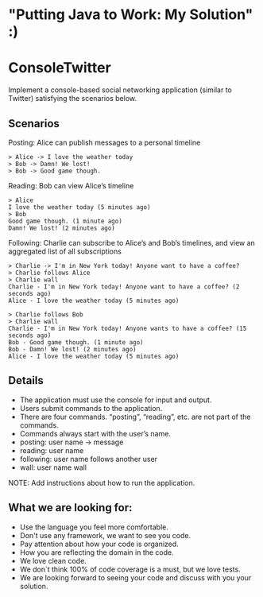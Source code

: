 <h1>"Putting Java to Work: My Solution" :)</h1>


ConsoleTwitter 
========================

Implement a console-based social networking application (similar to Twitter) satisfying the scenarios below.

<h2>Scenarios</h2>

 Posting: Alice can publish messages to a personal timeline
 
```
> Alice -> I love the weather today
> Bob -> Damn! We lost!
> Bob -> Good game though.
```
 Reading: Bob can view Alice’s timeline
 
```
> Alice
I love the weather today (5 minutes ago)
> Bob
Good game though. (1 minute ago)
Damn! We lost! (2 minutes ago)
```

 Following: Charlie can subscribe to Alice’s and Bob’s timelines, and view an aggregated list of all subscriptions
 
```
> Charlie -> I'm in New York today! Anyone want to have a coffee?
> Charlie follows Alice
> Charlie wall
Charlie - I'm in New York today! Anyone want to have a coffee? (2 seconds ago)
Alice - I love the weather today (5 minutes ago)

> Charlie follows Bob
> Charlie wall
Charlie - I'm in New York today! Anyone wants to have a coffee? (15 seconds ago)
Bob - Good game though. (1 minute ago)
Bob - Damn! We lost! (2 minutes ago)
Alice - I love the weather today (5 minutes ago)
```

<h2>Details</h2>

* The application must use the console for input and output.
* Users submit commands to the application. 
* There are four commands. “posting”, “reading”, etc. are not part of the commands.
* Commands always start with the user’s name.
* posting: user name -> message
* reading: user name
* following: user name follows another user
* wall: user name wall 

NOTE: Add instructions about how to run the application.

<h2>What we are looking for: </h2>

* Use the language you feel more comfortable.
* Don't use any framework, we want to see you code.
* Pay attention about how your code is organized.
* How you are reflecting the domain in the code.
* We love clean code.
* We don`t think 100% of code coverage is a must, but we love tests.
* We are looking forward to seeing your code and discuss with you your solution.
